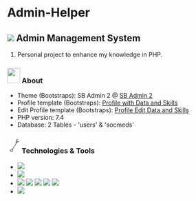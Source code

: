 # Admin-Helper


## <img src="https://freesvg.org/img/1541658525.png" width="30px"> Admin Management System
1. Personal project to enhance my knowledge in PHP.


### <img src="https://c.tenor.com/ubvX6P6dkhUAAAAi/question-mark.gif" width="30px" height="35px"> About

- Theme (Bootstraps): SB Admin 2 @ <a href="https://startbootstrap.com/theme/sb-admin-2">SB Admin 2</a>
- Profile template (Bootstraps): <a href="https://www.bootdey.com/snippets/view/profile-with-data-and-skills">Profile with Data and Skills</a>
- Edit Profile template (Bootstraps): <a href="https://www.bootdey.com/snippets/view/profile-edit-data-and-skills">Profile Edit Data and Skills</a>
- PHP version: 7.4
- Database: 2 Tables - 'users' & 'socmeds'


### <img src="https://raw.githubusercontent.com/farisfs73x/farisfs73x/main/assets/tool.gif" width="30px" height="35px"> Technologies & Tools
- ![](https://img.shields.io/badge/OS-Windows-informational?style=flat&logo=windows&logoColor=white&color=58a6ff)
- ![](https://img.shields.io/badge/IDE-VSCode-informational?style=flat&logo=visualstudiocode&logoColor=white&color=58a6ff)
- ![](https://img.shields.io/badge/Code-PHP-informational?style=flat&logo=php&logoColor=white&color=58a6ff)
![](https://img.shields.io/badge/Code-HTML5-informational?style=flat&logo=html5&logoColor=white&color=58a6ff)
![](https://img.shields.io/badge/Code-CSS3-informational?style=flat&logo=css3&logoColor=white&color=58a6ff)
![](https://img.shields.io/badge/Code-JavaScript-informational?style=flat&logo=javascript&logoColor=white&color=58a6ff)
![](https://img.shields.io/badge/Code-MySQL-informational?style=flat&logo=mysql&logoColor=white&color=58a6ff)
- ![](https://img.shields.io/badge/Framework-Vanilla_PHP-informational?style=flat&logo=php&logoColor=white&color=58a6ff)
